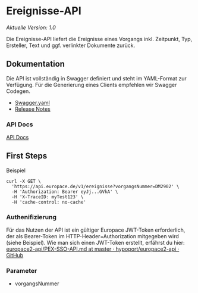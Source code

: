 # Ereignisse-API
*Aktuelle Version: 1.0*

Die Ereignisse-API liefert die Ereignisse eines Vorgangs inkl. Zeitpunkt, Typ, Ersteller, Text und ggf. verlinkter Dokumente zurück.

## Dokumentation
Die API ist vollständig in Swagger definiert und steht im YAML-Format zur Verfügung. Für die Generierung eines Clients empfehlen wir Swagger Codegen.

* [Swagger.yaml](https://github.com/hypoport/ep-ereignisse-api/blob/master/swagger.yaml)
* [Release Notes](https://github.com/hypoport/ep-ereignisse-api/releases)

### API Docs

[API Docs](https://ereignisse-api-3.api-docs.io/1.0/)

## First Steps
Beispiel
```
curl -X GET \
  'https://api.europace.de/v1/ereignisse?vorgangsNummer=DM2902' \
  -H 'Authorization: Bearer eyJj...GVkA' \
  -H 'X-TraceID: myTest123' \
  -H 'cache-control: no-cache'  
```

### Authenifizierung
Für das Nutzen der API ist ein gültiger Europace JWT-Token erforderlich, der als Bearer-Token im HTTP-Header=Authorization mitgegeben wird (siehe Beispiel).
Wie man sich einen JWT-Token erstellt, erfährst du hier:
[europace2-api/PEX-SSO-API.md at master · hypoport/europace2-api · GitHub](https://github.com/hypoport/europace2-api/blob/master/Partnermanagement/PEX-SSO-API.md)

### Parameter
* vorgangsNummer
